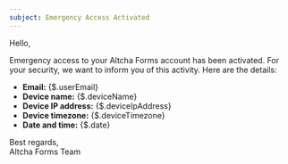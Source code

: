 ```yaml
---
subject: Emergency Access Activated
---
```


Hello,

Emergency access to your Altcha Forms account has been activated. For your security, we want to inform you of this activity. Here are the details:

- **Email:** {$.userEmail}
- **Device name:** {$.deviceName}
- **Device IP address:** {$.deviceIpAddress}
- **Device timezone:** {$.deviceTimezone}
- **Date and time:** {$.date}

Best regards,  
Altcha Forms Team
